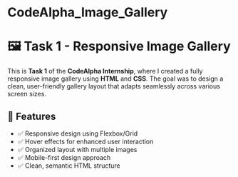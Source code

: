 # CodeAlpha_Image_Gallery
# 🖼️ Task 1 - Responsive Image Gallery

This is **Task 1** of the **CodeAlpha Internship**, where I created a fully responsive image gallery using **HTML** and **CSS**. The goal was to design a clean, user-friendly gallery layout that adapts seamlessly across various screen sizes.

## 📸 Features

- ✅ Responsive design using Flexbox/Grid
- ✅ Hover effects for enhanced user interaction
- ✅ Organized layout with multiple images
- ✅ Mobile-first design approach
- ✅ Clean, semantic HTML structure


